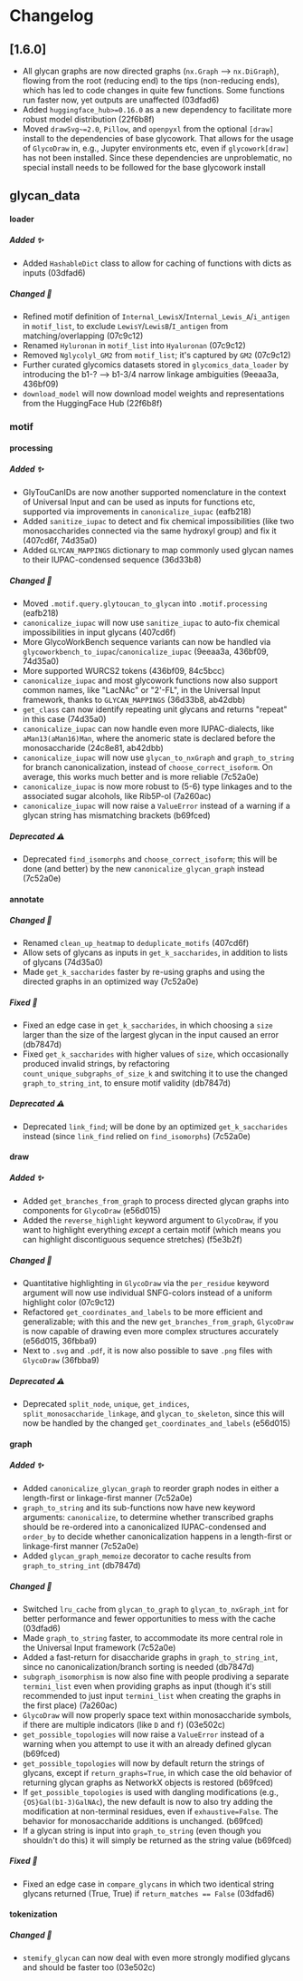 # Changelog

## [1.6.0]
- All glycan graphs are now directed graphs (`nx.Graph` --> `nx.DiGraph`), flowing from the root (reducing end) to the tips (non-reducing ends), which has led to code changes in quite few functions. Some functions run faster now, yet outputs are unaffected (03dfad6)
- Added `huggingface_hub>=0.16.0` as a new dependency to facilitate more robust model distribution (22f6b8f)
- Moved `drawSvg~=2.0`, `Pillow`, and `openpyxl` from the optional `[draw]` install to the dependencies of base glycowork. That allows for the usage of `GlycoDraw` in, e.g., Jupyter environments etc, even if `glycowork[draw]` has not been installed. Since these dependencies are unproblematic, no special install needs to be followed for the base glycowork install

## glycan_data
#### loader
##### Added ✨
- Added `HashableDict` class to allow for caching of functions with dicts as inputs (03dfad6)

##### Changed 🔄
- Refined motif definition of `Internal_LewisX`/`Internal_Lewis_A`/`i_antigen` in `motif_list`, to exclude `LewisY`/`LewisB`/`I_antigen` from matching/overlapping (07c9c12)
- Renamed `Hyluronan` in `motif_list` into `Hyaluronan` (07c9c12)
- Removed `Nglycolyl_GM2` from `motif_list`; it's captured by `GM2` (07c9c12)
- Further curated glycomics datasets stored in `glycomics_data_loader` by introducing the b1-? --> b1-3/4 narrow linkage ambiguities (9eeaa3a, 436bf09)
- `download_model` will now download model weights and representations from the HuggingFace Hub (22f6b8f)

### motif
#### processing
##### Added ✨
- GlyTouCanIDs are now another supported nomenclature in the context of Universal Input and can be used as inputs for functions etc, supported via improvements in `canonicalize_iupac` (eafb218)
- Added `sanitize_iupac` to detect and fix chemical impossibilities (like two monosaccharides connected via the same hydroxyl group) and fix it (407cd6f, 74d35a0)
- Added `GLYCAN_MAPPINGS` dictionary to map commonly used glycan names to their IUPAC-condensed sequence (36d33b8)

##### Changed 🔄
- Moved `.motif.query.glytoucan_to_glycan` into `.motif.processing` (eafb218)
- `canonicalize_iupac` will now use `sanitize_iupac` to auto-fix chemical impossibilities in input glycans (407cd6f)
- More GlycoWorkBench sequence variants can now be handled via `glycoworkbench_to_iupac`/`canonicalize_iupac` (9eeaa3a, 436bf09, 74d35a0)
- More supported WURCS2 tokens (436bf09, 84c5bcc)
- `canonicalize_iupac` and most glycowork functions now also support common names, like "LacNAc" or "2'-FL", in the Universal Input framework, thanks to `GLYCAN_MAPPINGS` (36d33b8, ab42dbb)
- `get_class` can now identify repeating unit glycans and returns "repeat" in this case (74d35a0)
- `canonicalize_iupac` can now handle even more IUPAC-dialects, like `aMan13(aMan16)Man`, where the anomeric state is declared before the monosaccharide (24c8e81, ab42dbb)
- `canonicalize_iupac` will now use `glycan_to_nxGraph` and `graph_to_string` for branch canonicalization, instead of `choose_correct_isoform`. On average, this works much better and is more reliable (7c52a0e)
- `canonicalize_iupac` is now more robust to (5-6) type linkages and to the associated sugar alcohols, like Rib5P-ol (7a260ac)
- `canonicalize_iupac` will now raise a `ValueError` instead of a warning if a glycan string has mismatching brackets (b69fced)

##### Deprecated ⚠️
- Deprecated `find_isomorphs` and `choose_correct_isoform`; this will be done (and better) by the new `canonicalize_glycan_graph` instead (7c52a0e)

#### annotate
##### Changed 🔄
- Renamed `clean_up_heatmap` to `deduplicate_motifs` (407cd6f)
- Allow sets of glycans as inputs in `get_k_saccharides`, in addition to lists of glycans (74d35a0)
- Made `get_k_saccharides` faster by re-using graphs and using the directed graphs in an optimized way (7c52a0e)

##### Fixed 🐛
- Fixed an edge case in `get_k_saccharides`, in which choosing a `size` larger than the size of the largest glycan in the input caused an error (db7847d)
- Fixed `get_k_saccharides` with higher values of `size`, which occasionally produced invalid strings, by refactoring `count_unique_subgraphs_of_size_k` and switching it to use the changed `graph_to_string_int`, to ensure motif validity (db7847d)

##### Deprecated ⚠️
- Deprecated `link_find`; will be done by an optimized `get_k_saccharides` instead (since `link_find` relied on `find_isomorphs`) (7c52a0e)

#### draw
##### Added ✨
- Added `get_branches_from_graph` to process directed glycan graphs into components for `GlycoDraw` (e56d015)
- Added the `reverse_highlight` keyword argument to `GlycoDraw`, if you want to highlight everything *except* a certain motif (which means you can highlight discontiguous sequence stretches) (f5e3b2f)

##### Changed 🔄
- Quantitative highlighting in `GlycoDraw` via the `per_residue` keyword argument will now use individual SNFG-colors instead of a uniform highlight color (07c9c12)
- Refactored `get_coordinates_and_labels` to be more efficient and generalizable; with this and the new `get_branches_from_graph`, `GlycoDraw` is now capable of drawing even more complex structures accurately (e56d015, 36fbba9)
- Next to `.svg` and `.pdf`, it is now also possible to save `.png` files with `GlycoDraw` (36fbba9)

##### Deprecated ⚠️
- Deprecated `split_node`, `unique`, `get_indices`, `split_monosaccharide_linkage`, and `glycan_to_skeleton`, since this will now be handled by the changed `get_coordinates_and_labels` (e56d015)

#### graph
##### Added ✨
- Added `canonicalize_glycan_graph` to reorder graph nodes in either a length-first or linkage-first manner (7c52a0e)
- `graph_to_string` and its sub-functions now have new keyword arguments: `canonicalize`, to determine whether transcribed graphs should be re-ordered into a canonicalized IUPAC-condensed and `order_by` to decide whether canonicalization happens in a length-first or linkage-first manner (7c52a0e)
- Added `glycan_graph_memoize` decorator to cache results from `graph_to_string_int` (db7847d)

##### Changed 🔄
- Switched `lru_cache` from `glycan_to_graph` to `glycan_to_nxGraph_int` for better performance and fewer opportunities to mess with the cache (03dfad6)
- Made `graph_to_string` faster, to accommodate its more central role in the Universal Input framework (7c52a0e)
- Added a fast-return for disaccharide graphs in `graph_to_string_int`, since no canonicalization/branch sorting is needed (db7847d)
- `subgraph_isomorphism` is now also fine with people prodiving a separate `termini_list` even when providing graphs as input (though it's still recommended to just input `termini_list` when creating the graphs in the first place) (7a260ac)
- `GlycoDraw` will now properly space text within monosaccharide symbols, if there are multiple indicators (like `D` and `f`) (03e502c)
- `get_possible_topologies` will now raise a `ValueError` instead of a warning when you attempt to use it with an already defined glycan (b69fced)
- `get_possible_topologies` will now by default return the strings of glycans, except if `return_graphs=True`, in which case the old behavior of returning glycan graphs as NetworkX objects is restored (b69fced)
- If `get_possible_topologies` is used with dangling modifications (e.g., `{OS}Gal(b1-3)GalNAc`), the new default is now to also try adding the modification at non-terminal residues, even if `exhaustive=False`. The behavior for monosaccharide additions is unchanged. (b69fced)
- If a glycan string is input into `graph_to_string` (even though you shouldn't do this) it will simply be returned as the string value (b69fced)

##### Fixed 🐛
- Fixed an edge case in `compare_glycans` in which two identical string glycans returned (True, True) if `return_matches == False` (03dfad6)

#### tokenization
##### Changed 🔄
- `stemify_glycan` can now deal with even more strongly modified glycans and should be faster too (03e502c)